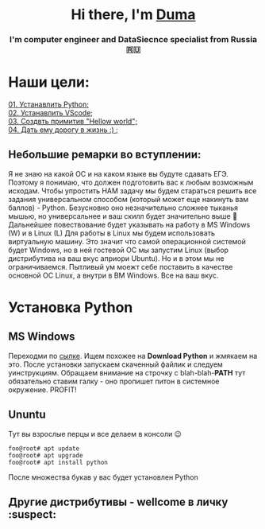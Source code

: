 <h1 align="center">Hi there, I'm <a href="https://t.me/xumepa/" target="_blank">Duma</a> 
<h3 align="center">I'm computer engineer and DataSiecnce specialist from Russia 🇷🇺</h3>


# Наши цели:  
[01. Устанавлить Python;](#t01)  
[02. Устанавлить VScode;](#t02)  
[03. Создвть примитив "Hellow world";](#t03)  
[04. Дать ему дорогу в жизнь :) ;](#t04)  

## Небольшие ремарки во вступлении:
Я не знаю на какой ОС и на каком языке вы будуте сдавать ЕГЭ. Поэтому я понимаю, что должен подготовить вас к любым возможным исходам.
Чтобы упростить НАМ задачу мы будем стараться решить все задания универсальном способом (который может еще накинуть вам баллов) - Python. Безусновно оно незначительно сложнее тыканья мышью, но универсальнее и ваш скилл будет значительно выше :muscle:
Дальнейшее повествование будет указывать на работу в MS Windows (W) и в Linux (L)
Для работы в Linux мы будем использовать виртуальную машину. Это значит что самой операционной системой будет Windows, но в ней гостевой ОС мы запустим Linux (выбор дистрибутива на ваш вкус априори Ubuntu). Но и в этом мы не ограничиваемся. Пытливый ум моежт себе поставить в качестве основной ОС Linux, а внутри в ВМ Windows. Все на ваш вкус.   

<a id='t01'></a>  
# Установка Python  
## MS Windows  
Переходми по [сылке](https://www.python.org/downloads/). Ищем похожее на **Download Python** и жмякаем на это. После установки запускаем скаченный файлик и следуем уинструкциям. Обращаем внимание на строчку с blah-blah-**PATH** тут обязательно ставим галку - оно пропишет питон в системное окружение. PROFIT!

## Ununtu
Тут вы взрослые перцы и все делаем в консоли :wink:
```console
foo@root# apt update
foo@root# apt upgrade
foo@root# apt install python
```

После множества букав у вас будет установлен Python
## Другие дистрибутивы - wellcome в личку  :suspect:
